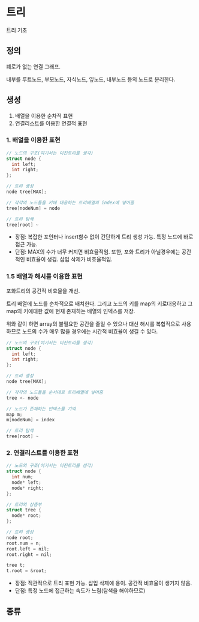 # 트리

트리 기초

## 정의

폐로가 없는 연결 그래프.

내부를 루트노드, 부모노드, 자식노드, 잎노드, 내부노드 등의 노드로 분리한다.

## 생성

1. 배열을 이용한 순차적 표현
2. 연결리스트를 이용한 연결적 표현

### 1. 배열을 이용한 표현

```c++
// 노드의 구조(여기서는 이진트리를 생각)
struct node {
  int left;
  int right;
};

// 트리 생성
node tree[MAX];

// 각각의 노드들을 키에 대응하는 트리배열의 index에 넣어줌
tree[nodeNum] = node

// 트리 탐색
tree[root] ~
```

- 장점: 복잡한 포인터나 insert함수 없이 간단하게 트리 생성 가능. 특정 노드에 바로 접근 가능.
- 단점: MAX의 수가 너무 커지면 비효율적임. 또한, 포화 트리가 아닐경우에는 공간적인 비효율이 생김. 삽입 삭제가 비효율적임.

### 1.5 배열과 해시를 이용한 표현

포화트리의 공간적 비효율을 개선.

트리 배열에 노드를 순차적으로 배치한다. 그리고 노드의 키를 map의 키로대응하고 그 map의 키에대한 값에 현재 존재하는 배열의 인덱스를 저장.

위와 같이 하면 array의 불필요한 공간을 줄일 수 있으나 대신 해시를 복합적으로 사용하므로 노드의 수가 매우 많을 경우에는 시간적 비효율이 생길 수 있다.

```c++
// 노드의 구조(여기서는 이진트리를 생각)
struct node {
  int left;
  int right;
};

// 트리 생성
node tree[MAX];

// 각각의 노드들을 순서대로 트리배열에 넣어줌
tree <- node

// 노드가 존재하는 인덱스를 기억
map m;
m[nodeNum] = index

// 트리 탐색
tree[root] ~
```

### 2. 연결리스트를 이용한 표현

```c++
// 노드의 구조(여기서는 이진트리를 생각)
struct node {
  int num;
  node* left;
  node* right;
};

// 트리의 상층부
struct tree {
  node* root;
};

// 트리 생성
node root;
root.num = n;
root.left = nil;
root.right = nil;

tree t;
t.root = &root;
```

- 장점: 직관적으로 트리 표현 가능. 삽입 삭제에 용이. 공간적 비효율이 생기지 않음.
- 단점: 특정 노드에 접근하는 속도가 느림(탐색을 해야하므로)

## 종류

